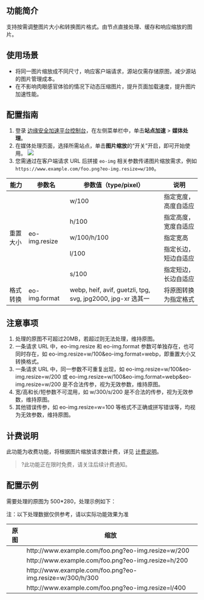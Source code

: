 ## 功能简介

支持按需调整图片大小和转换图片格式。由节点直接处理、缓存和响应缩放的图片。

## 使用场景

- 将同一图片缩放成不同尺寸，响应客户端请求，源站仅需存储原图，减少源站的图片管理成本。
- 在不影响肉眼感官体验的情况下动态压缩图片，提升页面加载速度，提升图片加速性能。

## 配置指南

1. 登录 [边缘安全加速平台控制台](https://console.cloud.tencent.com/edgeone)，在左侧菜单栏中，单击**站点加速** > **媒体处理**。
2. 在媒体处理页面，选择所需站点，单击**图片缩放**的“开关”开启，即可开始使用。
   ![](https://qcloudimg.tencent-cloud.cn/raw/911455a0868743339375a6f6724466aa.png)
3. 您需通过在客户端请求 URL 后拼接 `eo-img` 相关参数传递图片缩放需求，例如 `https://www.example.com/foo.png?eo-img.resize=w/100`。
<table>
<thead>
<tr>
<th>能力</th>
<th>参数名</th>
<th>参数值（type/pixel）</th>
<th>说明</th>
</tr>
</thead>
<tbody><tr>
<td rowspan=5>重置大小</td>
<td rowspan=5>eo-img.resize</td>
<td>w/100</td>
<td>指定宽度，高度自适应</td>
</tr>
<tr>
<td>h/100</td>
<td>指定高度，宽度自适应</td>
</tr>
<tr>
<td>w/100/h/100</td>
<td>指定宽高</td>
</tr>
<tr>
<td>l/100</td>
<td>指定长边，短边自适应</td>
</tr>
<tr>
<td>s/100</td>
<td>指定短边，长边自适应</td>
</tr>
<tr>
<td>格式转换</td>
<td>eo-img.format</td>
<td>webp, heif, avif, guetzli, tpg, svg, jpg2000, jpg-xr 选其一</td>
<td>将原图转换为指定格式</td>
</tr>
</tbody></table>

## 注意事项
1. 处理的原图不可超过20MB，若超过则无法处理，维持原图。
2. 一条请求 URL 中，eo-img.resize 和 eo-img.format 参数可单独存在，也可同时存在，如 eo-img.resize=w/100&eo-img.format=webp，即重置大小又转换格式。
3. 一条请求 URL 中，同一参数不可重复出现，如 eo-img.resize=w/100&eo-img.resize=w/200 或 eo-img.resize=w/100&eo-img.format=webp&eo-img.resize=w/200 是不合法传参，视为无效参数，维持原图。
4. 宽/高和长/短参数不可混用，如 w/300/s/200 是不合法的传参，视为无效参数，维持原图。
5. 其他错误传参，如 eo-img.resize=w=100 等格式不正确或拼写错误等，均视为无效参数，维持原图。

## 计费说明
此功能为收费功能，将根据图片缩放请求数计费，详见 [计费说明](https://cloud.tencent.com/document/product/1552/77380)。

>?此功能正在限时免费，请关注后续计费通知。

## 配置示例

需要处理的原图为 500*280，处理示例如下：

注：以下处理数据仅供参考，请以实际功能效果为准

<table>
<thead>
<tr>
<th>原图</th>
<th>缩放</th>
</tr>
</thead>
<tbody><tr>
<td rowspan=4><img src="https://qcloudimg.tencent-cloud.cn/raw/d3c1836ddc5b4ba352614c5bf8759898.png" alt=""></td>
<td>http://www.example.com/foo.png?eo-img.resize=w/200<br><img src="https://qcloudimg.tencent-cloud.cn/raw/2b6380c7ab7065495e4b5286762a126a.png" alt=""></td>
</tr>
<tr>
<td>http://www.example.com/foo.png?eo-img.resize=h/200<br><img src="https://qcloudimg.tencent-cloud.cn/raw/3ffb83d143eb17c7a4eb57614b2ea2fa.png" alt=""></td>
</tr>
<tr>
<td>http://www.example.com/foo.png?eo-img.resize=w/300/h/300<br><img src="https://qcloudimg.tencent-cloud.cn/raw/97b29751222d6e0fc164cf61715164b9.png" alt=""></td>
</tr>
<tr>
<td>http://www.example.com/foo.png?eo-img.resize=l/400<br><img src="https://qcloudimg.tencent-cloud.cn/raw/8e5ca718fe40b659028528a08e474f37.png" alt=""></td>
</tr>
</tbody></table>
